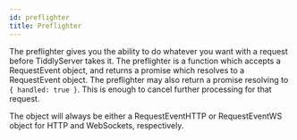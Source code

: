 ```yaml
---
id: preflighter
title: Preflighter
---
```


The preflighter gives you the ability to do whatever you want with a request before TiddlyServer takes it. The preflighter is a function which accepts a RequestEvent object, and returns a promise which resolves to a RequestEvent object. The preflighter may also return a promise resolving to `{ handled: true }`. This is enough to cancel further processing for that request. 

The object will always be either a RequestEventHTTP or RequestEventWS object for HTTP and WebSockets, respectively. 